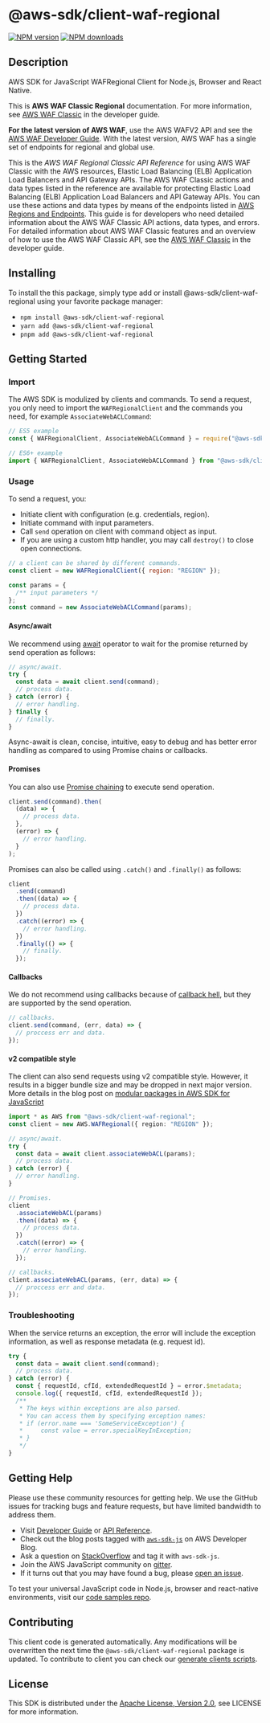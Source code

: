 # @aws-sdk/client-waf-regional

[![NPM version](https://img.shields.io/npm/v/@aws-sdk/client-waf-regional/latest.svg)](https://www.npmjs.com/package/@aws-sdk/client-waf-regional)
[![NPM downloads](https://img.shields.io/npm/dm/@aws-sdk/client-waf-regional.svg)](https://www.npmjs.com/package/@aws-sdk/client-waf-regional)

## Description

AWS SDK for JavaScript WAFRegional Client for Node.js, Browser and React Native.

<note>
<p>This is <b>AWS WAF Classic Regional</b> documentation. For
more information, see <a href="https://docs.aws.amazon.com/waf/latest/developerguide/classic-waf-chapter.html">AWS
WAF Classic</a> in the developer guide.</p>
<p>
<b>For the latest version of AWS
WAF</b>, use the AWS WAFV2 API and see the <a href="https://docs.aws.amazon.com/waf/latest/developerguide/waf-chapter.html">AWS WAF Developer Guide</a>. With the latest version, AWS WAF has a single set of endpoints for regional and global use. </p>
</note>
<p>This is the <i>AWS WAF Regional Classic API Reference</i> for using AWS WAF Classic with the AWS resources, Elastic Load Balancing (ELB) Application Load Balancers and API Gateway APIs. The AWS WAF Classic actions and data types listed in the reference are available for protecting Elastic Load Balancing (ELB) Application Load Balancers and API Gateway APIs. You can use these actions and data types by means of the endpoints listed in <a href="https://docs.aws.amazon.com/general/latest/gr/rande.html#waf_region">AWS Regions and Endpoints</a>. This guide is for developers who need detailed information about the AWS WAF Classic API actions, data types, and errors. For detailed information about AWS WAF Classic features and an overview of how to use the AWS WAF Classic API, see the
<a href="https://docs.aws.amazon.com/waf/latest/developerguide/classic-waf-chapter.html">AWS
WAF Classic</a> in the developer guide.</p>

## Installing

To install the this package, simply type add or install @aws-sdk/client-waf-regional
using your favorite package manager:

- `npm install @aws-sdk/client-waf-regional`
- `yarn add @aws-sdk/client-waf-regional`
- `pnpm add @aws-sdk/client-waf-regional`

## Getting Started

### Import

The AWS SDK is modulized by clients and commands.
To send a request, you only need to import the `WAFRegionalClient` and
the commands you need, for example `AssociateWebACLCommand`:

```js
// ES5 example
const { WAFRegionalClient, AssociateWebACLCommand } = require("@aws-sdk/client-waf-regional");
```

```ts
// ES6+ example
import { WAFRegionalClient, AssociateWebACLCommand } from "@aws-sdk/client-waf-regional";
```

### Usage

To send a request, you:

- Initiate client with configuration (e.g. credentials, region).
- Initiate command with input parameters.
- Call `send` operation on client with command object as input.
- If you are using a custom http handler, you may call `destroy()` to close open connections.

```js
// a client can be shared by different commands.
const client = new WAFRegionalClient({ region: "REGION" });

const params = {
  /** input parameters */
};
const command = new AssociateWebACLCommand(params);
```

#### Async/await

We recommend using [await](https://developer.mozilla.org/en-US/docs/Web/JavaScript/Reference/Operators/await)
operator to wait for the promise returned by send operation as follows:

```js
// async/await.
try {
  const data = await client.send(command);
  // process data.
} catch (error) {
  // error handling.
} finally {
  // finally.
}
```

Async-await is clean, concise, intuitive, easy to debug and has better error handling
as compared to using Promise chains or callbacks.

#### Promises

You can also use [Promise chaining](https://developer.mozilla.org/en-US/docs/Web/JavaScript/Guide/Using_promises#chaining)
to execute send operation.

```js
client.send(command).then(
  (data) => {
    // process data.
  },
  (error) => {
    // error handling.
  }
);
```

Promises can also be called using `.catch()` and `.finally()` as follows:

```js
client
  .send(command)
  .then((data) => {
    // process data.
  })
  .catch((error) => {
    // error handling.
  })
  .finally(() => {
    // finally.
  });
```

#### Callbacks

We do not recommend using callbacks because of [callback hell](http://callbackhell.com/),
but they are supported by the send operation.

```js
// callbacks.
client.send(command, (err, data) => {
  // proccess err and data.
});
```

#### v2 compatible style

The client can also send requests using v2 compatible style.
However, it results in a bigger bundle size and may be dropped in next major version. More details in the blog post
on [modular packages in AWS SDK for JavaScript](https://aws.amazon.com/blogs/developer/modular-packages-in-aws-sdk-for-javascript/)

```ts
import * as AWS from "@aws-sdk/client-waf-regional";
const client = new AWS.WAFRegional({ region: "REGION" });

// async/await.
try {
  const data = await client.associateWebACL(params);
  // process data.
} catch (error) {
  // error handling.
}

// Promises.
client
  .associateWebACL(params)
  .then((data) => {
    // process data.
  })
  .catch((error) => {
    // error handling.
  });

// callbacks.
client.associateWebACL(params, (err, data) => {
  // proccess err and data.
});
```

### Troubleshooting

When the service returns an exception, the error will include the exception information,
as well as response metadata (e.g. request id).

```js
try {
  const data = await client.send(command);
  // process data.
} catch (error) {
  const { requestId, cfId, extendedRequestId } = error.$metadata;
  console.log({ requestId, cfId, extendedRequestId });
  /**
   * The keys within exceptions are also parsed.
   * You can access them by specifying exception names:
   * if (error.name === 'SomeServiceException') {
   *     const value = error.specialKeyInException;
   * }
   */
}
```

## Getting Help

Please use these community resources for getting help.
We use the GitHub issues for tracking bugs and feature requests, but have limited bandwidth to address them.

- Visit [Developer Guide](https://docs.aws.amazon.com/sdk-for-javascript/v3/developer-guide/welcome.html)
  or [API Reference](https://docs.aws.amazon.com/AWSJavaScriptSDK/v3/latest/index.html).
- Check out the blog posts tagged with [`aws-sdk-js`](https://aws.amazon.com/blogs/developer/tag/aws-sdk-js/)
  on AWS Developer Blog.
- Ask a question on [StackOverflow](https://stackoverflow.com/questions/tagged/aws-sdk-js) and tag it with `aws-sdk-js`.
- Join the AWS JavaScript community on [gitter](https://gitter.im/aws/aws-sdk-js-v3).
- If it turns out that you may have found a bug, please [open an issue](https://github.com/aws/aws-sdk-js-v3/issues/new/choose).

To test your universal JavaScript code in Node.js, browser and react-native environments,
visit our [code samples repo](https://github.com/aws-samples/aws-sdk-js-tests).

## Contributing

This client code is generated automatically. Any modifications will be overwritten the next time the `@aws-sdk/client-waf-regional` package is updated.
To contribute to client you can check our [generate clients scripts](https://github.com/aws/aws-sdk-js-v3/tree/main/scripts/generate-clients).

## License

This SDK is distributed under the
[Apache License, Version 2.0](http://www.apache.org/licenses/LICENSE-2.0),
see LICENSE for more information.
